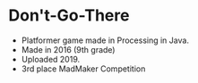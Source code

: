 # Don't-Go-There
- Platformer game made in Processing in Java. 
- Made in 2016 (9th grade)
- Uploaded 2019. 
- 3rd place MadMaker Competition
